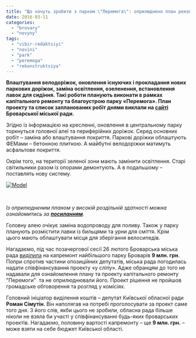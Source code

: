 ```yaml
---
title: "Що хочуть зробити з парком \"Перемога\": оприлюднено план реконструкції"
date: 2016-03-11
categories: 
  - "brovary"
  - "novyny"
tags: 
  - "vibir-redaktsiyi"
  - "novini"
  - "park"
  - "peremoga"
  - "rekonstruktsiya"
---
```


**Влаштування велодоріжок, оновлення існуючих і прокладання нових паркових доріжок, заміна освітлення, озеленення, встановлення лавок для сидіння. Такі роботи планують виконати в рамках капітального ремонту та благоустрою парку «Перемога». План проекту та список запланованих робіт днями виклали на [сайті](http://brovary-rada.gov.ua/kap%D1%96talnii-remont-z-v%D1%96dnovlennyam-%D1%96nzhenerno-transportno%D1%97-%D1%96nfrastrukturi-ta-blagoustroyu-parku-%C2%ABpe-0) Броварської міської ради.**

Згідно із інформацією на кресленні, оновлення в центральному парку торкнуться головної алеї та периферійних доріжок. Серед основних робіт – заміна або влаштування покриття. Паркові доріжки облаштують ФЕМами – бетонною плиткою. А майбутні велодоріжки матимуть асфальтове покриття.

Окрім того, на території зеленої зони мають замінити освітлення. Старі світильники разом із опорами демонтують. А в подальшому – поставлять нову систему.

[![Model](https://mpz.brovary.org/wp-content/uploads/2016/03/Park_GP_dlya-VKB.jpg)](https://mpz.brovary.org/wp-content/uploads/2016/03/Park_GP_dlya-VKB.jpg)

 

_Із оприлюдненим планом у високій роздільній здатності можна ознайомитись за **[посиланням](https://e1itga.bn1303.livefilestore.com/y3mpCsUDJwDl0f6PFZeuJuDfjLGH12_t6kUBkQwtjHSvdBe0DYKDU5pP_9sfbTY4ILNq2BQa2XrHrfdoiT8p8LlHfacTtL3HsQaybuvk4cIsmyoI530cVKawlD7CwqhqvoKb6TecHjfJrxcpxxe6F6Fi_Hf6nttvj3jBloJ5-ItRTE/%D0%9F%D0%B0%D1%80%D0%BA_%D0%93%D0%9F_%D0%B4%D0%BB%D1%8F%20%D0%92%D0%9A%D0%91.jpg?psid=1)**._

Головну алею очікує заміна водопроводу для поливу. Також у парку планують розмістити лавки із бильцями та урни для сміття. Крім цього мають облаштувати місця для зберігання велосипедів.

Нагадаємо, під час позачергової сесії 26 лютого Броварська міська рада [виділила](https://mpz.brovary.org/veto-mera-ne-podolaly-sapozhko-sformuvav-konstytutsijnu-bilshist-u-miskij-radi/) на капремонт найбільшого парку Броварів **9 млн. грн**. Попри спротив частини опозиційних депутатів, міська рада погодилась надати співфінансування проекту «у сліпу». Адже обранцям до того не надавали для ознайомлення плану та проекту капітального ремонту "Перемоги"  та не оприлюднювали його. Проект рішення не пройшов громадське обговорення та розгляд у комісіях.

Головний ініціатор виділення коштів – депутат Київської обласної ради **Роман Сімутін**. Він наполягав на потребі проголосувати за проект саме того дня. З його слів, якби цього не зробили, обласна рада більше ніколи не взяла би участі у співфінансуванні будь-яких броварських проектів. Нагадаємо, половину вартості капремонту – ще **9 млн. грн.** – може взяти на себе бюджет Київської області.
